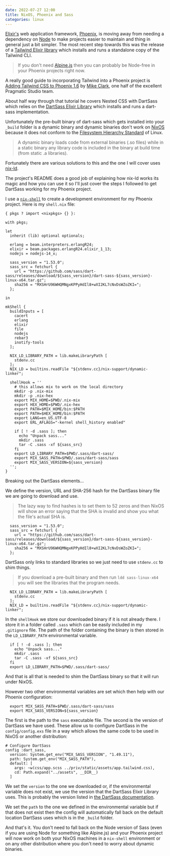 ```yaml
---
date: 2022-07-27 12:00
title: NixOS, Phoenix and Sass
categories: linux
---
```


[Elixir's](https://elixir-lang.org/) web application framework, [Phoenix](https://www.phoenixframework.org/), is moving away from needing a dependency on [Node](https://nodejs.org/en/) to make projects easier to maintain and thing in general just a bit simpler. The most recent step towards this was the release of a [Tailwind Elixir library](https://github.com/phoenixframework/tailwind) which installs and runs a standalone copy of the Tailwind CLI.

> If you don't need [Alpine.js](https://alpinejs.dev/) then you can probably be Node-free in your Phoenix projects right now.

A really good guide to incorporating Tailwind into a Phoenix project is [Adding Tailwind CSS to Phoenix 1.6](https://pragmaticstudio.com/tutorials/adding-tailwind-css-to-phoenix) by [Mike Clark](https://twitter.com/clarkware), one half of the excellent Pragmatic Studio team.

About half way through that tutorial he covers Nested CSS with DartSass which relies on the [DartSass Elixir Library](https://github.com/CargoSense/dart_sass) which installs and runs a dart-sass implementation.

Unfortunately the pre-built binary of dart-sass which gets installed into your `_build` folder is a dynamic binary and dynamic binaries don't work on [NixOS](https://nixos.org/) because it does not conform to the [Filesystem Hierarchy Standard](https://en.wikipedia.org/wiki/Filesystem_Hierarchy_Standard) of Linux.

> A dynamic binary loads code from external binaries (.so files) while in a static binary any library code is included in the binary at build time (from static .a libraries).

Fortunately there are various solutions to this and the one I will cover uses [nix-ld](https://github.com/Mic92/nix-ld).

The project's README does a good job of explaining how nix-ld works its magic and how you can use it so I'll just cover the steps I followed to get DartSass working for my Phoenix project.

I use a [`nix-shell`](https://nixos.org/manual/nix/stable/command-ref/nix-shell.html) to create a development environment for my Phoenix project. Here is my `shell.nix` file:

```
{ pkgs ? import <nixpkgs> {} }:

with pkgs;

let
  inherit (lib) optional optionals;

  erlang = beam.interpreters.erlangR24;
  elixir = beam.packages.erlangR24.elixir_1_13;
  nodejs = nodejs-14_x;

  sass_version = "1.53.0";
  sass_src = fetchurl {
    url = "https://github.com/sass/dart-sass/releases/download/${sass_version}/dart-sass-${sass_version}-linux-x64.tar.gz";
    sha256 = "MXSHrU96WHQMNgxKPPyHdIl8+wXI2KL7cNvDsWZoZKI=";
  };

in

mkShell {
  buildInputs = [
    cacert
    erlang
    elixir
    file
    nodejs
    rebar3
    inotify-tools
  ];

  NIX_LD_LIBRARY_PATH = lib.makeLibraryPath [
    stdenv.cc
  ];
  NIX_LD = builtins.readFile "${stdenv.cc}/nix-support/dynamic-linker";

  shellHook = ''
    # this allows mix to work on the local directory
    mkdir -p .nix-mix
    mkdir -p .nix-hex
    export MIX_HOME=$PWD/.nix-mix
    export HEX_HOME=$PWD/.nix-hex
    export PATH=$MIX_HOME/bin:$PATH
    export PATH=$HEX_HOME/bin:$PATH
    export LANG=en_US.UTF-8
    export ERL_AFLAGS="-kernel shell_history enabled"

    if [ ! -d .sass ]; then
      echo "Unpack sass..."
      mkdir .sass
      tar -C .sass -xf ${sass_src}
    fi
    export LD_LIBRARY_PATH=$PWD/.sass/dart-sass/
    export MIX_SASS_PATH=$PWD/.sass/dart-sass/sass
    export MIX_SASS_VERSION=${sass_version}
  '';
}
```

Breaking out the DartSass elements...

We define the version, URL and SHA-256 hash for the DartSass binary file we are going to download and use.

> The lazy way to find hashes is to set them to 52 zeros and then NixOS will show an error saying that the SHA is invalid and show you what the file's actual SHA is.

```
  sass_version = "1.53.0";
  sass_src = fetchurl {
    url = "https://github.com/sass/dart-sass/releases/download/${sass_version}/dart-sass-${sass_version}-linux-x64.tar.gz";
    sha256 = "MXSHrU96WHQMNgxKPPyHdIl8+wXI2KL7cNvDsWZoZKI=";
  };

```

DartSass only links to standard libraries so we just need to use `stdenv.cc` to shim things.

> If you download a pre-built binary and then run `ldd sass-linux-x64` you will see the libraries that the program needs.

```
  NIX_LD_LIBRARY_PATH = lib.makeLibraryPath [
    stdenv.cc
  ];
  NIX_LD = builtins.readFile "${stdenv.cc}/nix-support/dynamic-linker";
```

In the `shellHook` we store our downloaded binary if it is not already there. I store it in a folder called `.sass` which can be easily included in my `.gitignore` file. The path of the folder containing the binary is then stored in the `LD_LIBRARY_PATH` environmental variable.

```
  if [ ! -d .sass ]; then
    echo "Unpack sass..."
    mkdir .sass
    tar -C .sass -xf ${sass_src}
  fi
  export LD_LIBRARY_PATH=$PWD/.sass/dart-sass/
```

And that is all that is needed to shim the DartSass binary so that it will run under NixOS.

However two other environmental variables are set which then help with our Phoenix configuration:

```
  export MIX_SASS_PATH=$PWD/.sass/dart-sass/sass
  export MIX_SASS_VERSION=${sass_version}
```

The first is the path to the `sass` executable file. The second is the version of DartSass we have used. These allow us to configure DartSass in the `config/config.exs` file in a way which allows the same code to be used in NixOS or another distribution:

```
# Configure DartSass
config :dart_sass,
  version: System.get_env("MIX_SASS_VERSION", "1.49.11"),
  path: System.get_env("MIX_SASS_PATH"),
  default: [
    args: ~w(css/app.scss ../priv/static/assets/app.tailwind.css),
    cd: Path.expand("../assets", __DIR__)
  ]
```

We set the `version` to the one we downloaded or, if the environmental variable does not exist, we use the version that the DartSass Elixir Library uses. This is probably the version listed in [the DartSass documentation](https://hexdocs.pm/dart_sass/DartSass.html#module-profiles).

We set the `path` to the one we defined in the environmental variable but if that does not exist then the config will automatically fall back on the default location DartSass uses which is in the `_build` folder.

And that's it. You don't need to fall back on the Node version of Sass (even if you are using Node for something like Alpine.js) and your Phoenix project will now work on both your NixOS machines in a `nix-shell` environment or on any other distribution where you don't need to worry about dynamic binaries.